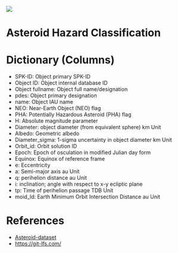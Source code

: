 
![](https://images.rawpixel.com/image_800/cHJpdmF0ZS9zdGF0aWMvaW1hZ2VzL3dlYnNpdGUvMjAyMy0wNC93azEwMjc4MDUxMS1pbWFnZS5qcGc.jpg)

# Asteroid Hazard Classification

# Dictionary (Columns)
- SPK-ID: Object primary SPK-ID
- Object ID: Object internal database ID
- Object fullname: Object full name/designation
- pdes: Object primary designation
- name: Object IAU name
- NEO: Near-Earth Object (NEO) flag
- PHA: Potentially Hazardous Asteroid (PHA) flag
- H: Absolute magnitude parameter
- Diameter: object diameter (from equivalent sphere) km Unit
- Albedo: Geometric albedo
- Diameter_sigma: 1-sigma uncertainty in object diameter km Unit
- Orbit_id: Orbit solution ID
- Epoch: Epoch of osculation in modified Julian day form
- Equinox: Equinox of reference frame
- e: Eccentricity
- a: Semi-major axis au Unit
- q: perihelion distance au Unit
- i: inclination; angle with respect to x-y ecliptic plane
- tp: Time of perihelion passage TDB Unit
- moid_ld: Earth Minimum Orbit Intersection Distance au Unit

# References
- [Asteroid-dataset](https://www.kaggle.com/datasets/sakhawat18/asteroid-dataset)
- https://git-lfs.com/
